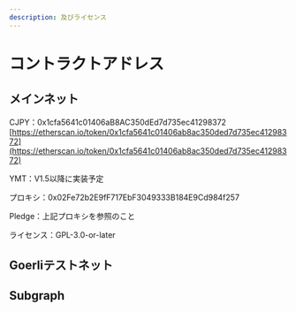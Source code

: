```yaml
---
description: 及びライセンス
---
```


# コントラクトアドレス

## メインネット

CJPY：0x1cfa5641c01406aB8AC350dEd7d735ec41298372\
[https://etherscan.io/token/0x1cfa5641c01406ab8ac350ded7d735ec41298372](https://etherscan.io/token/0x1cfa5641c01406ab8ac350ded7d735ec41298372)

YMT：V1.5以降に実装予定

プロキシ：0x02Fe72b2E9fF717EbF3049333B184E9Cd984f257

Pledge：上記プロキシを参照のこと

ライセンス：GPL-3.0-or-later

## Goerliテストネット















## Subgraph









